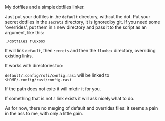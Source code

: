 My dotfiles and a simple dotfiles linker.

Just put your dotfiles in the `default` directory, without the dot.
Put your secret dotfiles in the `secrets` directory, it is ignored by git.
If you need some 'overrides', put them in a new directory and pass it to the script as an argument,
like this:

`./dotfiles fluxbox`

It will link `default`, then `secrets` and then the `fluxbox` directory, overriding existing links.


It works with directories too:

`default/.config/rofi/config.rasi` will be linked to `$HOME/.config/rasi/config.rasi`

If the path does not exits it will mkdir it for you.

If something that is not a link exists it will ask nicely what to do.


As for now, there no merging of default and overrides files:
it seems a pain in the ass to me, with only a little gain.

